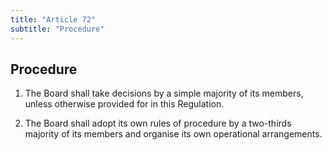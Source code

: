 ```yaml
---
title: "Article 72"
subtitle: "Procedure"
---
```

## Procedure

1. The Board shall take decisions by a simple majority of its members, unless otherwise provided for in this Regulation.

2. The Board shall adopt its own rules of procedure by a two-thirds majority of its members and organise its own operational arrangements.
